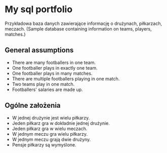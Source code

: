 # My sql portfolio
Przykładowa baza danych zawierające informację o drużynach, piłkarzach, meczach. 
(Sample database containing information on teams, players, matches.)

## General assumptions
* There are many footballers in one team.
* One footballer plays in exactly one team.
* One footballer plays in many matches.
* There are multiple footballers playing in one match.
* Two teams play in one match.
* Footballers' salaries are made up.
## Ogólne założenia 
* W jednej drużynie jest wielu piłkarzy. 
* Jeden piłkarz gra w dokładnie jednej drużynie. 
* Jeden piłkarz gra w wielu meczach. 
* W jednym meczu gra wielu piłkarzy. 
* W jednym meczu grają dwie drużyny. 
* Pensje piłkarzy są wymyślone.

